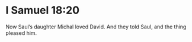 # I Samuel 18:20

Now Saul’s daughter Michal loved David. And they told Saul, and the thing pleased him.
